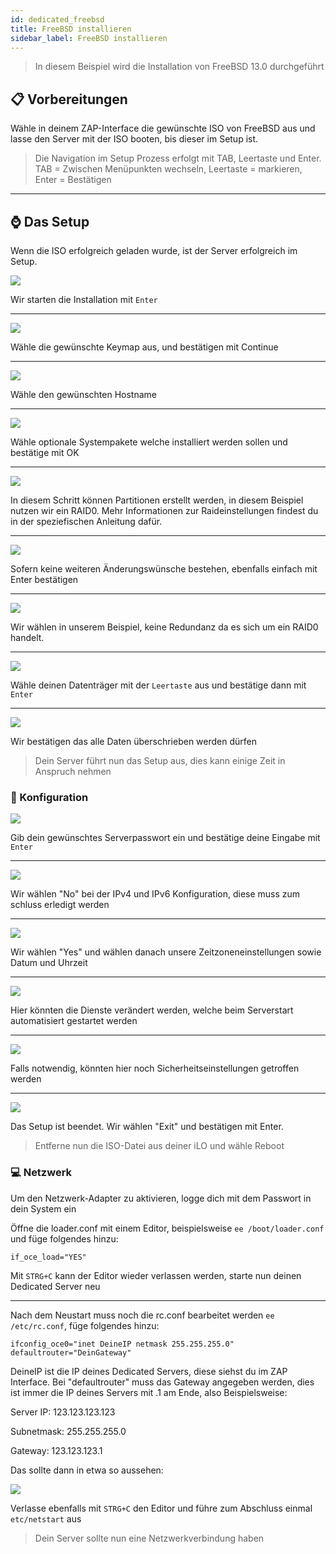 ```yaml
---
id: dedicated_freebsd
title: FreeBSD installieren
sidebar_label: FreeBSD installieren
---
```


> In diesem Beispiel wird die Installation von FreeBSD 13.0 durchgeführt

## 📋 Vorbereitungen
Wähle in deinem ZAP-Interface die gewünschte ISO von FreeBSD aus und lasse den Server mit der ISO booten, bis dieser im Setup ist.

> Die Navigation im Setup Prozess erfolgt mit TAB, Leertaste und Enter.
> TAB = Zwischen Menüpunkten wechseln, Leertaste = markieren, Enter = Bestätigen

***

## ⌚ Das Setup
Wenn die ISO erfolgreich geladen wurde, ist der Server erfolgreich im Setup.

![](https://screensaver01.zap-hosting.com/index.php/s/NpXzwWEeHd9nLN8/preview)

Wir starten die Installation mit `Enter`

***

![](https://screensaver01.zap-hosting.com/index.php/s/YggRe58jXHszJHy/preview)

Wähle die gewünschte Keymap aus, und bestätigen mit Continue

***

![](https://screensaver01.zap-hosting.com/index.php/s/wR4iq9GdzsDfgoZ/preview)

Wähle den gewünschten Hostname

***

![](https://screensaver01.zap-hosting.com/index.php/s/qjHnRJ2eSLsWdf9/preview)

Wähle optionale Systempakete welche installiert werden sollen und bestätige mit OK

***

![](https://screensaver01.zap-hosting.com/index.php/s/zKzZMgPxRP9gTpB/preview)

In diesem Schritt können Partitionen erstellt werden, in diesem Beispiel nutzen wir ein RAID0.
Mehr Informationen zur Raideinstellungen findest du in der speziefischen Anleitung dafür.

***

![](https://screensaver01.zap-hosting.com/index.php/s/rG2f2bopCqPEAwP/preview)

Sofern keine weiteren Änderungswünsche bestehen, ebenfalls einfach mit Enter bestätigen

***

![](https://screensaver01.zap-hosting.com/index.php/s/yxpQCWn6zCZK2HE/preview)

Wir wählen in unserem Beispiel, keine Redundanz da es sich um ein RAID0 handelt.

***

![](https://screensaver01.zap-hosting.com/index.php/s/Wd4ntdirBoMjeeg/preview)

Wähle deinen Datenträger mit der `Leertaste` aus und bestätige dann mit `Enter`

***

![](https://screensaver01.zap-hosting.com/index.php/s/GdTn5ztzQk8Q5nA/preview)

Wir bestätigen das alle Daten überschrieben werden dürfen

> Dein Server führt nun das Setup aus, dies kann einige Zeit in Anspruch nehmen

### 🔧 Konfiguration

![](https://screensaver01.zap-hosting.com/index.php/s/yrY4223owaDFaKs/preview)

Gib dein gewünschtes Serverpasswort ein und bestätige deine Eingabe mit `Enter`

***

![](https://screensaver01.zap-hosting.com/index.php/s/WqEAD3HDrZr4wC5/preview)

Wir wählen "No" bei der IPv4 und IPv6 Konfiguration, diese muss zum schluss erledigt werden

***

![](https://screensaver01.zap-hosting.com/index.php/s/t8Ptgqqq4Fj3Cx3/preview)

Wir wählen "Yes" und wählen danach unsere Zeitzoneneinstellungen sowie Datum und Uhrzeit

***

![](https://screensaver01.zap-hosting.com/index.php/s/smtKkCiHwzobZoe/preview)

Hier könnten die Dienste verändert werden, welche beim Serverstart automatisiert gestartet werden

***

![](https://screensaver01.zap-hosting.com/index.php/s/WRmMrR7m2gtmXNc/preview)

Falls notwendig, könnten hier noch Sicherheitseinstellungen getroffen werden

***

![](https://screensaver01.zap-hosting.com/index.php/s/mJzxzSQqxtQK72H/preview)

Das Setup ist beendet. Wir wählen "Exit" und bestätigen mit Enter.

> Entferne nun die ISO-Datei aus deiner iLO und wähle Reboot

### 💻 Netzwerk

Um den Netzwerk-Adapter zu aktivieren, logge dich mit dem Passwort in dein System ein

Öffne die loader.conf mit einem Editor, beispielsweise `ee /boot/loader.conf` und füge folgendes hinzu:

```if_oce_load="YES"```

Mit `STRG+C` kann der Editor wieder verlassen werden, starte nun deinen Dedicated Server neu

***

Nach dem Neustart muss noch die rc.conf bearbeitet werden `ee /etc/rc.conf`, füge folgendes hinzu:

```
ifconfig_oce0="inet DeineIP netmask 255.255.255.0"
defaultrouter="DeinGateway"
```

DeineIP ist die IP deines Dedicated Servers, diese siehst du im ZAP Interface.
Bei "defaultrouter" muss das Gateway angegeben werden, dies ist immer die IP deines Servers mit .1 am Ende, also Beispielsweise:

Server IP: 123.123.123.123

Subnetmask: 255.255.255.0

Gateway: 123.123.123.1

Das sollte dann in etwa so aussehen:

![](https://screensaver01.zap-hosting.com/index.php/s/pgGdbSerTe5236B/preview)

Verlasse ebenfalls mit `STRG+C` den Editor und führe zum Abschluss einmal `etc/netstart` aus

> Dein Server sollte nun eine Netzwerkverbindung haben


